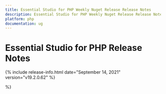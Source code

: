 ```yaml
---
title: Essential Studio for PHP Weekly Nuget Release Release Notes  
description: Essential Studio for PHP Weekly Nuget Release Release Notes  
platform: php
documentation: ug
---
```


# Essential Studio for PHP  Release Notes  

{% include release-info.html date="September 14, 2021"  version="v19.2.0.62" %} 



 %}



